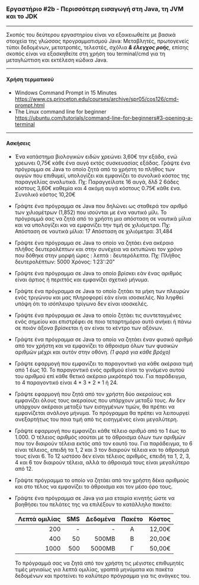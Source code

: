 ### Εργαστήριο #2b - Περισσότερη εισαγωγή στη Java, τη JVM και το JDK
___
Σκοπός του δεύτερου εργαστηρίου είναι να εξοικειωθείτε με βασικά στοιχεία της γλώσσας προγραμματισμού Java: Μεταβλητές, πρωτογενείς τύποι δεδομένων, μετατροπές, τελεστές, σχόλια ___& έλεγχος ροής___, επίσης σκοπός είναι να εξασκηθείτε στη χρήση του terminal/cmd για τη μεταγλώττιση και εκτέλεση κώδικα Java.

---
#### Χρήση τερματικού ####
* Windows Command Prompt in 15 Minutes https://www.cs.princeton.edu/courses/archive/spr05/cos126/cmd-prompt.html
* The Linux command line for beginner https://ubuntu.com/tutorials/command-line-for-beginners#3-opening-a-terminal

___
#### Ασκήσεις ####
* Ένα κατάστημα βιολογικών ειδών χρεώνει 3,60€ την εξάδα, ενώ χρεωνει 0,75€ κάθε ένα αυγό εκτός συσκευασίας εξάδας. Γράψτε ένα πρόγραμμα σε Java το οποίο ζητά από το χρήστη το πλήθος των αυγών που επιθυμεί, υπολογίζει και εμφανίζει το συνολικό κόστος της παραγγελίας αναλυτικά. Πχ:
      Παραγγείλατε 16 αυγά, δλδ 2 6άδες κόστους 3,60€ καθεμία και 4 ακόμη αυγά κόστους 0.75€ κάθε ένα. Συνολικό κόστος 10,20€

* Γράψτε ένα πρόγραμμα σε Java που δηλώνει ως σταθερά τον αριθμό των χιλιομέτρων (1,852) που ισούνται με ένα ναυτικό μίλι. Το πρόγραμμά σας να ζητά από το χρήστη μια απόσταση σε ναυτικά μίλια και να υπολογίζει και να εμφανίζει την τιμή σε χιλιόμετρα. Πχ:
        Απόσταση σε ναυτικά μίλια: 17
        Απόσταση σε χιλιόμετρα: 31,484

* Γράψτε ένα πρόγραμμα σε Java το οποίο να ζητάει ένα ακέραιο πλήθος δευτερολέπτων και στην συνέχεια να εκτυπώνει τον χρόνο που δόθηκε στην μορφή ώρες : λεπτά : δευτερόλεπτα. Πχ:
        Πλήθος δευτερολέπτων: 5000
        Χρόνος: 1:23':20"

* Γράψτε ένα πρόγραμμα σε Java το οποίο βρίσκει εάν ένας αριθμός είναι άρτιος ή περιττός και εμφανίζει σχετικό μήνυμα.

* Γράψτε ένα πρόγραμμα σε Java το οποίο ζητάει τα μήκη των πλευρών ενός τριγώνου και μας πληροφορεί εάν είναι ισοσκελές. Να ληφθεί υπόψη ότι το ισόπλευρο τρίγωνο δεν είναι ισοσκελές.

* Γράψτε ένα πρόγραμμα σε Java το οποίο ζητάει τις συντεταγμένες ενός σημείου και επιστρέφει σε ποιο τεταρτημόριο αυτό ανήκει ή πάνω σε ποιόν άξονα βρίσκεται ή αν είναι το κέντρο των αξόνων.

* Γράψτε ένα πρόγραμμα σε Java το οποίο να ζητάει έναν φυσικό αριθμό από τον χρήστη και να εμφανίζει το άθροισμα όλων των φυσικών αριθμών μέχρι και αυτόν στην οθόνη. _(1 φορά για κάθε βρόχο)_

* Γράψτε εφαρμογή που εμφανίζει το παραγοντικό για κάθε ακέραια τιμή από 1 έως 10. Το παραγοντικό ενός αριθμού είναι το γινόμενο αυτού του αριθμού επί κάθε θετικό ακέραιο μικρότερό του. Για παράδειγμα, το 4 παραγοντικό είναι 4 * 3 * 2 * 1 ή 24.

* Γράψτε εφαρμογή που ζητά από τον χρήστη δύο ακεραίους και εμφανίζει όλους τους ακεραίους που υπάρχουν μεταξύ τους. Αν δεν υπάρχουν ακέραιοι μεταξύ των εισηγμένων τιμών, θα πρέπει να εμφανίζεται ανάλογο μήνυμα. Το πρόγραμμα θα πρέπει να λειτουργεί ανεξαρτήτως του ποια τιμή από τις εισηγμένες είναι μεγαλύτερη.

* Γράψτε εφαρμογή που εμφανίζει κάθε τέλειο αριθμό από το 1 έως το 1.000. Ο τέλειος αριθμός ισούται με το άθροισμα όλων των αριθμών που τον διαιρούν τέλεια εκτός από τον εαυτό του. Για παράδειγμα, το 6 είναι τέλειος, επειδή τα 1, 2 και 3 τον διαιρούν τέλεια και το άθροισμά τους είναι 6. Το 12 ωστόσο δεν είναι τέλειος αριθμός, επειδή τα 1, 2, 3, 4 και 6 τον διαιρούν τέλεια, αλλά το άθροισμά τους είναι μεγαλύτερο από 12.

* Γράψτε πρόγραμμα το οποίο να ζητάει από τον χρήστη δέκα αριθμούς και στο τέλος να εμφανίζει το άθροισμα και τον μέσο όρο τους.

* Γράψτε ένα πρόγραμμα σε Java για μια εταιρία κινητής ώστε να βοηθήσει του πελάτες της να επιλέξουν το κατάλληλο πακέτο:

    | Λεπτά ομιλίας | SMS | Δεδομένα | Πακέτο | Κόστος |
    |--------------:|----:|---------:|:------:|-------:|
    | 200 | - | - | Α | 12,00€ |
    | 400 | 50 | 500ΜΒ | Β | 20,00€ |
    | 1000 | 500 | 5000ΜΒ | Γ | 50,00€ |

    Το πρόγραμμά σας να ζητά από τον χρήστη τις μέγιστες επιθυμητές τιμές μηνιαίως για λεπτά ομιλίας, γραπτά μηνύματα και πακέτα δεδομένων και προτείνει το καλύτερο πρόγραμμα για τις ανάγκες του.
